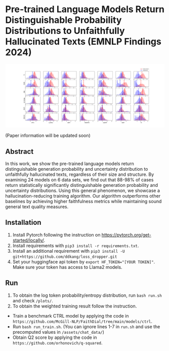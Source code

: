 # Pre-trained Language Models Return Distinguishable Probability Distributions to Unfaithfully Hallucinated Texts (EMNLP Findings 2024)

![fig1](https://github.com/AIML-K/HalluDist/blob/main/plots/fig1.png)

(Paper information will be updated soon)

## Abstract

In this work, we show the pre-trained language models return distinguishable generation probability and uncertainty distribution to unfaithfully hallucinated texts, regardless of their size and structure.
By examining 24 models on 6 data sets, we find out that 88-98% of cases return statistically significantly distinguishable generation probability and uncertainty distributions.
Using this general phenomenon, we showcase a hallucination-reducing training algorithm.
Our algorithm outperforms other baselines by achieving higher faithfulness metrics while maintaining sound general text quality measures.

## Installation

1. Install Pytorch following the instruction on https://pytorch.org/get-started/locally/.
2. Install requirements with `pip3 install -r requirements.txt`.
3. Install an additional requirement with `pip3 install -U git+https://github.com/ddkang/loss_dropper.git`
4. Set your huggingface api token by `export HF_TOKEN="[YOUR TOKEN]"`. Make sure your token has access to Llama2 models.

## Run

1. To obtain the log token probability/entropy distribution, run `bash run.sh` and check `/plots/`.
2. To obtain the weighted training result follow the instruction.
- Train a benchmark CTRL model by applying the code in `https://github.com/McGill-NLP/FaithDial/tree/main/models/ctrl`.
- Run `bash run_train.sh`. (You can ignore lines 1-7 in `run.sh` and use the precomputed values in `/assets/chat_data/`)
- Obtain Q2 score by applying the code in `https://github.com/orhonovich/q-squared`.